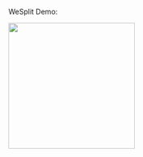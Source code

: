 WeSplit Demo:

<img src="https://github.com/chandevbringino/Portfolio/blob/main/iOS/SwiftUI/WeSplit/Demo/WeSplitAppDemo.gif" width="250">

